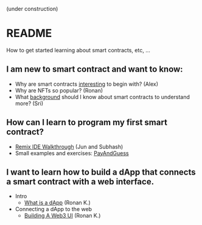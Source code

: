 (under construction)

# README

How to get started learning about smart contracts, etc, ...

## I am new to smart contract and want to know:

- Why are smart contracts [interesting](https://hackmd.io/@alexhkurz/BywKgFiMj) to begin with? (Alex)
- Why are NFTs so popular? (Ronan)
- What [background](https://hackmd.io/@sripkunda/background-for-smart-contracts) should I know about smart contracts to understand more? (Sri)

## How can I learn to program my first smart contract?

- [Remix IDE Walkthrough](https://hackmd.io/@JunYoon/BkfaCW_Zj) (Jun and Subhash)
- Small examples and exercises: [PayAndGuess](PayAndGuess/README.md)  

<!--## I understand the basics about smart contracts and want to do a small project to learn more.

- Jun and Subhash-->

## I want to learn how to build a dApp that connects a smart contract with a web interface.

- Intro
  - [What is a dApp](https://hackmd.io/AVZKD53wQBmbKd5Ctxz3AQ) (Ronan K.)
- Connecting a dApp to the web
  - [Building A Web3 UI](https://hackmd.io/UqFM8KQ6SCScLRQ5tMEdZA) (Ronan K.)




